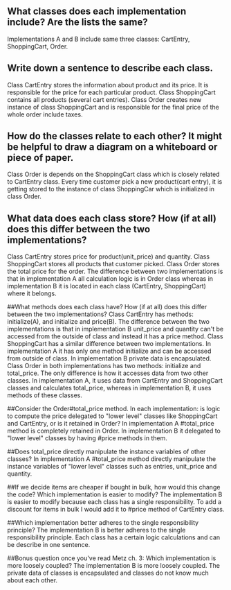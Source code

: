 ## What classes does each implementation include? Are the lists the same?
Implementations A and B include same three classes: CartEntry, ShoppingCart, Order.

## Write down a sentence to describe each class.
Class CartEntry stores the information about product and its price. It is responsible for the price for each particular product.
Class ShoppingCart contains all products (several cart entries).
Class Order creates new instance of class ShoppingCart and is responsible for the final price of the whole order include taxes.

## How do the classes relate to each other? It might be helpful to draw a diagram on a whiteboard or piece of paper.
Class Order is depends on the ShoppingCart class which is closely related to CartEntry class. Every time customer pick a new product(cart entry), it is getting stored to the instance of class ShoppingCar which is initialized in class Order.

## What data does each class store? How (if at all) does this differ between the two implementations?
Class CartEntry stores price for product(unit_price) and quantity.
Class ShoppingCart stores all products that customer picked.
Class Order stores the total price for the order.
The difference between two implementations is that in implementation A all calculation logic is in Order class whereas in implementation B it is located in each class (CartEntry, ShoppingCart) where it belongs.

##What methods does each class have? How (if at all) does this differ between the two implementations?
Class CartEntry has methods: initialize(A), and initialize and price(B). The difference between the two implementations is that in implementation B unit_price and quantity can't be accessed from the outside of class and instead it has a price method.
Class ShoppingCart has a similar difference between two implementations. In implementation A it has only one method initialize and can be accessed from outside of class. In implementation B private data is encapsulated.
Class Order in both implementations has two methods: initialize and total_price. The only difference is how it accesses data from two other classes. In implementation A, it uses data from CartEntry and ShoppingCart classes and calculates total_price, whereas in implementation B, it uses methods of these classes.

##Consider the Order#total_price method. In each implementation: is logic to compute the price delegated to "lower level" classes like ShoppingCart and CartEntry, or is it retained in Order?
In implementation A #total_price method is completely retained in Order. In implementation B it delegated to "lower level" classes by having #price methods in them.

##Does total_price directly manipulate the instance variables of other classes?
In implementation A #total_price method directly manipulate the instance variables of "lower level" classes such as entries, unit_price and quantity.

##If we decide items are cheaper if bought in bulk, how would this change the code? Which implementation is easier to modify?
The implementation B is easier to modify because each class has a single responsibility. To add a discount for items in bulk I would add it to #price method of CartEntry class.

##Which implementation better adheres to the single responsibility principle?
The implementation B is better adheres to the single responsibility principle. Each class has a certain logic calculations and can be describe in one sentence.

##Bonus question once you've read Metz ch. 3: Which implementation is more loosely coupled?
The implementation B is more loosely coupled. The private data of classes is encapsulated and classes do not know much about each other.
